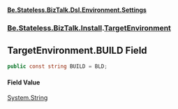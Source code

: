#### [Be.Stateless.BizTalk.Dsl.Environment.Settings](README.md 'README')
### [Be.Stateless.BizTalk.Install](Be.Stateless.BizTalk.Install.md 'Be.Stateless.BizTalk.Install').[TargetEnvironment](TargetEnvironment.md 'Be.Stateless.BizTalk.Install.TargetEnvironment')

## TargetEnvironment.BUILD Field

```csharp
public const string BUILD = BLD;
```

#### Field Value
[System.String](https://docs.microsoft.com/en-us/dotnet/api/System.String 'System.String')